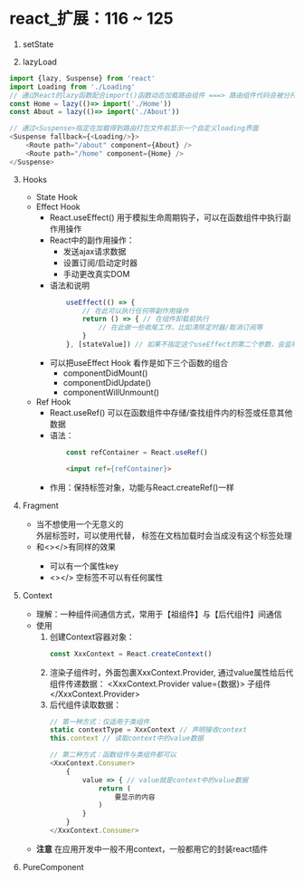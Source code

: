 # react_扩展：116 ~ 125

1. setState

2. lazyLoad
```js
import {lazy, Suspense} from 'react'
import Loading from './Loading'
// 通过React的lazy函数配合import()函数动态加载路由组件 ===> 路由组件代码会被分开打包
const Home = lazy(()=> import('./Home'))
const About = lazy(()=> import('./About'))

// 通过<Suspense>指定在加载得到路由打包文件前显示一个自定义loading界面
<Suspense fallback={<Loading/>}>
    <Route path="/about" component={About} />
    <Route path="/home" component={Home} />
</Suspense>
```

3. Hooks
    - State Hook
    - Effect Hook
        - React.useEffect() 用于模拟生命周期钩子，可以在函数组件中执行副作用操作
        - React中的副作用操作：
            - 发送ajax请求数据
            - 设置订阅/启动定时器
            - 手动更改真实DOM
        - 语法和说明
            ```js
                useEffect(() => {
                    // 在此可以执行任何带副作用操作
                    return () => { // 在组件卸载前执行
                        // 在此做一些收尾工作，比如清除定时器/取消订阅等
                    }
                }, [stateValue]) // 如果不指定这个useEffect的第二个参数，会监听所有，如果指定参数为[], 则什么都不监听，若数组中有值，则监听该值
            ```
        - 可以把useEffect Hook 看作是如下三个函数的组合
            - componentDidMount()
            - componentDidUpdate()
            - componentWillUnmount()
    - Ref Hook
        - React.useRef() 可以在函数组件中存储/查找组件内的标签或任意其他数据
        - 语法：
            ```js
                const refContainer = React.useRef()
            ```
            ```html
                <input ref={refContainer}>
            ```
        - 作用：保持标签对象，功能与React.createRef()一样

4. Fragment
    - 当不想使用一个无意义的<div>外层标签时，可以使用<Fragment>代替，
        <Fragment>标签在文档加载时会当成没有这个标签处理
    - <Fragment>和<></>有同样的效果
        - <Fragment key={1}> 可以有一个属性key
        - <></> 空标签不可以有任何属性

5. Context
    - 理解：一种组件间通信方式，常用于【祖组件】与【后代组件】间通信
    - 使用
        1. 创建Context容器对象：
            ```js
            const XxxContext = React.createContext()
            ```
        2. 渲染子组件时，外面包裹XxxContext.Provider, 通过value属性给后代组件传递数据：
            <XxxContext.Provider value={数据}>
                子组件
            </XxxContext.Provider>
        3. 后代组件读取数据：
            ```js
            // 第一种方式：仅适用于类组件
            static contextType = XxxContext // 声明接收context
            this.context // 读取context中的value数据

            // 第二种方式：函数组件与类组件都可以
            <XxxContext.Consumer>
                {
                    value => { // value就是context中的value数据
                        return (
                            要显示的内容
                        )
                    }
                }
            </XxxContext.Consumer>
            ```
    - **注意**
        在应用开发中一般不用context，一般都用它的封装react插件

6. PureComponent